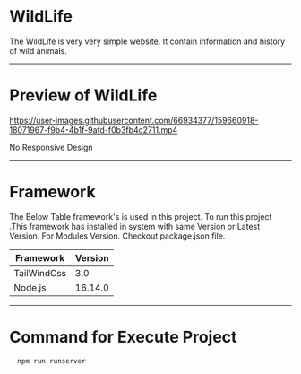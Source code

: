 # WildLife

The WildLife is very very simple website. It contain information and history of wild animals. 

---

# Preview of WildLife 

https://user-images.githubusercontent.com/66934377/159660918-18071967-f9b4-4b1f-9afd-f0b3fb4c2711.mp4

No Responsive Design

---

# Framework

The Below Table framework's is used in this project. To run this project .This framework has installed in system with same Version or Latest Version.
For Modules Version. Checkout package.json file.

| Framework  | Version |
| ------------- | ------------- |
| TailWindCss  | 3.0  |
| Node.js  | 16.14.0  |

---

# Command for Execute Project

```bash
  npm run runserver
```



